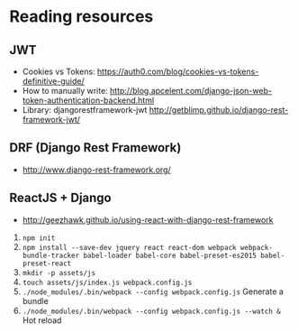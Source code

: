 # Reading resources

## JWT
- Cookies vs Tokens: https://auth0.com/blog/cookies-vs-tokens-definitive-guide/
- How to manually write: http://blog.apcelent.com/django-json-web-token-authentication-backend.html
- Library: djangorestframework-jwt http://getblimp.github.io/django-rest-framework-jwt/

## DRF (Django Rest Framework)
- http://www.django-rest-framework.org/

## ReactJS + Django
- http://geezhawk.github.io/using-react-with-django-rest-framework
1. `npm init`
2. `npm install --save-dev jquery react react-dom webpack webpack-bundle-tracker babel-loader babel-core babel-preset-es2015 babel-preset-react`
3. `mkdir -p assets/js`
4. `touch assets/js/index.js webpack.config.js`
5. `./node_modules/.bin/webpack --config webpack.config.js` Generate a bundle
6. `./node_modules/.bin/webpack --config webpack.config.js --watch &` Hot reload

